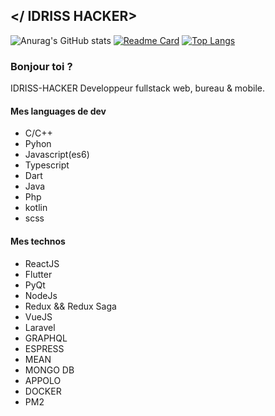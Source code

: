 ## </ IDRISS HACKER>
![Anurag's GitHub stats](https://github-readme-stats.vercel.app/api?username=IDRISSHACKER&show_icons=true&theme=radical)
[![Readme Card](https://github-readme-stats.vercel.app/api/pin/?username=IDRISSHACKER&repo=github-readme-stats)](https://github.com/anuraghazra/github-readme-stats)
[![Top Langs](https://github-readme-stats.vercel.app/api/top-langs/?username=IDRISSHACKER&langs_count=10)](https://github.com/anuraghazra/github-readme-stats)
### Bonjour toi ?
IDRISS-HACKER Developpeur fullstack web, bureau & mobile.
<h4> Mes languages de dev </h4>
<ul>
  <li>C/C++</li>
 <li>Pyhon</li>
 <li>Javascript(es6)</li>
 <li>Typescript</li>
 <li>Dart</li>
 <li>Java</li>
 <li>Php</li>
 <li>kotlin</li>
 <li>scss</li>
</ul>
  <h4> Mes technos </h4>
<ul>
<li>ReactJS</li>
<li>Flutter</li>
<li>PyQt</li>
<li>NodeJs</li>
<li>Redux && Redux Saga</li>
<li>VueJS</li>
<li>Laravel</li>
<li>GRAPHQL</li>
<li>ESPRESS</li>
<li>MEAN</li>
<li>MONGO DB</li>
<li>APPOLO</li>
 <li>DOCKER</li>
 <li>PM2</li>
</ul>
